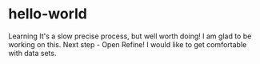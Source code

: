 # hello-world
Learning
It's a slow precise process, but well worth doing!
I am glad to be working on this.
Next step - Open Refine!
I would like to get comfortable with data sets.
